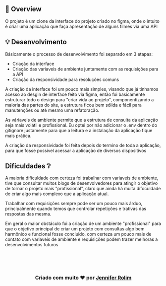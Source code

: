 ## 👀 Overview

O projeto é um clone da interface do projeto criado no figma, onde o intuito é criar uma aplicação que faça apresentação de alguns filmes via uma API

## 💡 Desenvolvimento

Básicamente o processo de desenvolvimento foi separado em 3 etapas:

- Criação da interface
- Criação das variaveis de ambiente juntamente com as requisições para a API
- Criação da responsividade para resoluções comuns

A criação da interface foi um pouco mais simples, visando que já tinhamos acesso ao desgin de interface feito via figma, então foi basicamente estruturar todo o design para "criar vida ao projeto", componentizando a maioria das partes do site, a estrutura ficou bem sólida e fácil para manutenções ou até mesmo uma refatoração.

As váriaveis de ambiente permite que a estrutura de consulta da aplicação seja mais volátil e profissional. Eu optei por não adicionar o .env dentro do gitignore justamente para que a leitura e a instalação da aplicação fique mais prática.

A criação da responsividade foi feita depois do termino de toda a aplicação, para que fosse possivel acessar a aplicação de diversos dispositivos

## Dificuldades ❔ 

A maioria dificuldade com certeza foi trabalhar com variaveis de ambiente, tive que consultar muitos blogs de desenvolvedores para atingir o objetivo de tornar o projeto mais "profissional", claro que ainda há muita difoculdade de criar algo mais complexo que a aplicação atual.

Trabalhar com requisições sempre pode ser um pouco mais árduo, principalmente quando temos que controlar repetições e trativas das respostas das mesma.

Em geral o maior obstáculo foi a criação de um ambiente "profissional" para que o objetivo principal de criar um projeto com consultas algo bem harmônico e funcional fosse concluido, com certeza um pouco mais de contato com variaveis de ambiente e requisições podem trazer melhoras a desenvolvimentos futuros

<br>
<br>
<br>


<h3 align="center"> Criado com muito ❤️ por <a href="https://github.com/Jenniferolim"> Jennifer Rolim</a></h2>
